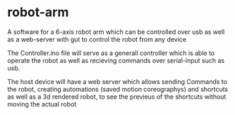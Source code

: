 # robot-arm
A software for a 6-axis robot arm which can be controlled over usb as well as a web-server with gut to control the robot from any device

The Controller.ino file will serve as a generall controller which is able to operate the robot as well as recieving commands over serial-input such as usb.

The host device will have a web server which allows sending Commands to the robot, creating automations (saved motion coreographys) and shortcuts as well as a 3d rendered robot, to see the previeus of the shortcuts without moving the actual robot
